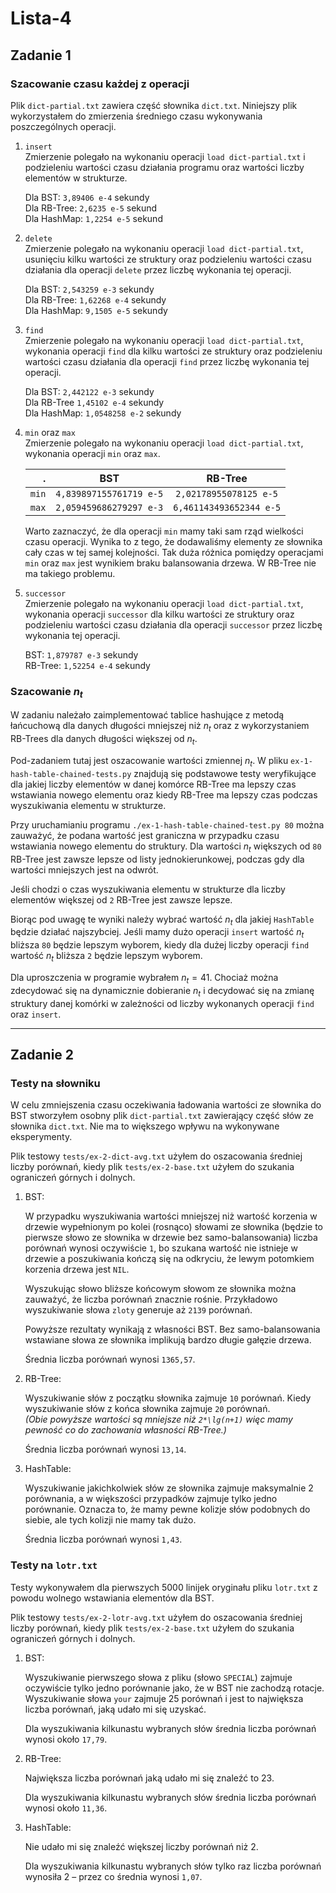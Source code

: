 # Lista-4

## Zadanie 1

### Szacowanie czasu każdej z operacji

Plik `dict-partial.txt` zawiera część słownika `dict.txt`. Niniejszy plik wykorzystałem do zmierzenia średniego czasu wykonywania poszczególnych operacji.
1. `insert`\
    Zmierzenie polegało na wykonaniu operacji `load dict-partial.txt` i podzieleniu wartości czasu działania programu oraz wartości liczby elementów w strukturze.

    Dla BST: `3,89406 e-4` sekundy\
    Dla RB-Tree: `2,6235 e-5` sekund\
    Dla HashMap: `1,2254 e-5` sekund

2. `delete`\
    Zmierzenie polegało na wykonaniu operacji `load dict-partial.txt`, usunięciu kilku wartości ze struktury oraz podzieleniu wartości czasu działania dla operacji `delete` przez liczbę wykonania tej operacji.

    Dla BST: `2,543259 e-3` sekundy\
    Dla RB-Tree: `1,62268 e-4` sekundy\
    Dla HashMap: `9,1505 e-5` sekundy

3. `find`\
    Zmierzenie polegało na wykonaniu operacji `load dict-partial.txt`, wykonania operacji `find` dla kilku wartości ze struktury oraz podzieleniu wartości czasu działania dla operacji `find` przez liczbę wykonania tej operacji.

    Dla BST: `2,442122 e-3` sekundy\
    Dla RB-Tree `1,45102 e-4` sekundy\
    Dla HashMap: `1,0548258 e-2` sekundy

4. `min` oraz `max`\
    Zmierzenie polegało na wykonaniu operacji `load dict-partial.txt`, wykonania operacji `min` oraz `max`.

     |     . |           BST           |         RB-Tree         |
     | ----: | :---------------------: | :---------------------: |
     | `min` | `4,839897155761719 e-5` | `2,02178955078125 e-5`  |
     | `max` | `2,059459686279297 e-3` | `6,461143493652344 e-5` |

     Warto zaznaczyć, że dla operacji `min` mamy taki sam rząd wielkości czasu operacji. Wynika to z tego, że dodawaliśmy elementy ze słownika cały czas w tej samej kolejności. Tak duża różnica pomiędzy operacjami `min` oraz `max` jest wynikiem braku balansowania drzewa. W RB-Tree nie ma takiego problemu.

5. `successor`\
    Zmierzenie polegało na wykonaniu operacji `load dict-partial.txt`, wykonania operacji `successor` dla kilku wartości ze struktury oraz podzieleniu wartości czasu działania dla operacji `successor` przez liczbę wykonania tej operacji.

    BST: `1,879787 e-3` sekundy\
    RB-Tree: `1,52254 e-4` sekundy

### Szacowanie $n_t$

W zadaniu należało zaimplementować tablice hashujące z metodą łańcuchową dla danych długości mniejszej niż $n_t$ oraz z wykorzystaniem RB-Trees dla danych długości większej od $n_t$.

Pod-zadaniem tutaj jest oszacowanie wartości zmiennej $n_t$. W pliku `ex-1-hash-table-chained-tests.py` znajdują się podstawowe testy weryfikujące dla jakiej liczby elementów w danej komórce RB-Tree ma lepszy czas wstawiania nowego elementu oraz kiedy RB-Tree ma lepszy czas podczas wyszukiwania elementu w strukturze.

Przy uruchamianiu programu `./ex-1-hash-table-chained-test.py 80` można zauważyć, że podana wartość jest graniczna w przypadku czasu wstawiania nowego elementu do struktury. Dla wartości $n_t$ większych od `80` RB-Tree jest zawsze lepsze od listy jednokierunkowej, podczas gdy dla wartości mniejszych jest na odwrót.

Jeśli chodzi o czas wyszukiwania elementu w strukturze dla liczby elementów większej od `2` RB-Tree jest zawsze lepsze.

Biorąc pod uwagę te wyniki należy wybrać wartość $n_t$ dla jakiej `HashTable` będzie działać najszybciej. Jeśli mamy dużo operacji `insert` wartość $n_t$ bliższa `80` będzie lepszym wyborem, kiedy dla dużej liczby operacji `find` wartość $n_t$ bliższa `2` będzie lepszym wyborem.

Dla uproszczenia w programie wybrałem $n_t = 41$. Chociaż można zdecydować się na dynamicznie dobieranie $n_t$ i decydować się na zmianę struktury danej komórki w zależności od liczby wykonanych operacji `find` oraz `insert`.

---

## Zadanie 2

### Testy na słowniku

W celu zmniejszenia czasu oczekiwania ładowania wartości ze słownika do BST stworzyłem osobny plik `dict-partial.txt` zawierający część słów ze słownika `dict.txt`. Nie ma to większego wpływu na wykonywane eksperymenty.

Plik testowy `tests/ex-2-dict-avg.txt` użyłem do oszacowania średniej liczby porównań, kiedy plik `tests/ex-2-base.txt` użyłem do szukania ograniczeń górnych i dolnych.

1. BST:

    W przypadku wyszukiwania wartości mniejszej niż wartość korzenia w drzewie wypełnionym po kolei (rosnąco) słowami ze słownika (będzie to pierwsze słowo ze słownika w drzewie bez samo-balansowania) liczba porównań wynosi oczywiście `1`, bo szukana wartość nie istnieje w drzewie a poszukiwania kończą się na odkryciu, że lewym potomkiem korzenia drzewa jest `NIL`.

    Wyszukując słowo bliższe końcowym słowom ze słownika można zauważyć, że liczba porównań znacznie rośnie. Przykładowo wyszukiwanie słowa `zloty` generuje aż `2139` porównań.

    Powyższe rezultaty wynikają z własności BST. Bez samo-balansowania wstawiane słowa ze słownika implikują bardzo długie gałęzie drzewa.

    Średnia liczba porównań wynosi `1365,57`.

2. RB-Tree:

    Wyszukiwanie słów z początku słownika zajmuje `10` porównań.
    Kiedy wyszukiwanie słów z końca słownika zajmuje `20` porównań.\
    *(Obie powyższe wartości są mniejsze niż `2*\lg(n+1)` więc mamy pewność co do zachowania własności RB-Tree.)*

    Średnia liczba porównań wynosi `13,14`.

3. HashTable:

    Wyszukiwanie jakichkolwiek słów ze słownika zajmuje maksymalnie 2 porównania, a w większości przypadków zajmuje tylko jedno porównanie. Oznacza to, że mamy pewne kolizje słów podobnych do siebie, ale tych kolizji nie mamy tak dużo.

    Średnia liczba porównań wynosi `1,43`.

### Testy na `lotr.txt`

Testy wykonywałem dla pierwszych 5000 linijek oryginału pliku `lotr.txt` z powodu wolnego wstawiania elementów dla BST.

Plik testowy `tests/ex-2-lotr-avg.txt` użyłem do oszacowania średniej liczby porównań, kiedy plik `tests/ex-2-base.txt` użyłem do szukania ograniczeń górnych i dolnych.

1. BST:

    Wyszukiwanie pierwszego słowa z pliku (słowo `SPECIAL`) zajmuje oczywiście tylko jedno porównanie jako, że w BST nie zachodzą rotacje. Wyszukiwanie słowa `your` zajmuje 25 porównań i jest to największa liczba porównań, jaką udało mi się uzyskać.

    Dla wyszukiwania kilkunastu wybranych słów średnia liczba porównań wynosi około `17,79`.

2. RB-Tree:

    Największa liczba porównań jaką udało mi się znaleźć to 23.

    Dla wyszukiwania kilkunastu wybranych słów średnia liczba porównań wynosi około `11,36`.

3. HashTable:

    Nie udało mi się znaleźć większej liczby porównań niż 2.

    Dla wyszukiwania kilkunastu wybranych słów tylko raz liczba porównań wynosiła 2 – przez co średnia wynosi `1,07`.
